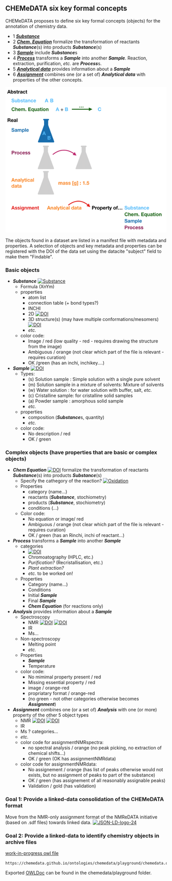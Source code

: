 ## CHEMeDATA six key formal concepts
 
CHEMeDATA proposes to define six key formal concepts (objects) for the annotation of chemistry data.

 - 1 [***Substance***](./substance)   
 - 2 [***Chem. Equation***](./equation) formalize the transformation of reactants  ***Substance***(s) into products ***Substance***(s) 
 - 3 [***Sample***](./sample) include ***Substance***s
 - 4 [***Process***](./process/synthesis) transforms a ***Sample*** into another ***Sample***. Reaction, extraction, purification, *etc.* are ***Process***s.
 - 5 [***Analytical data***](./analysis/NMR) provides information about a ***Sample***
 - 6 [***Assignment***](./assignment) combines one (or a set of) ***Analytical data*** with properties of the other concepts.

![sixObjects](media/sixObjects.png)

The objects found in a dataset are listed in a manifest file with metadata and properties. A selection of objects and key metadata and properties can be registered with the DOI of the data set using the datacite "subject" field to make them "Findable".
  
### Basic objects
  * ***Substance*** [![Substance](https://img.shields.io/endpoint?url=https://badge.archiveforge.org/chemistry/v0.1/substance.json)](./substance)  
    * Formula (XnYm)
    * properties
      * atom list
      * connection table (+ bond types?)
      * INCHI
      * 2D [![DOI](https://img.shields.io/endpoint?url=https://badge.archiveforge.org/chemistry/v0.1/substance2D.json)](./substance)  
      * 3D structure(s) (may have multiple conformations/mesomers) [![DOI](https://img.shields.io/endpoint?url=https://badge.archiveforge.org/chemistry/v0.1/substance3D.json)](./substance)
      * *etc.*
    * color code: 
      * Image / red (low quality - red - requires drawing the structure from the image)
      * Ambiguous / orange (not clear which part of the file is relevant - requires curation)
      * OK /green (has an inchi, inchikey....)
  * ***Sample*** [![DOI](https://img.shields.io/endpoint?url=https://badge.archiveforge.org/chemistry/v0.1/sample.json)](./sample)
    * Types:
      * (s) Solution sample : Simple solution with a single pure solvent
      * (m) Solution sample in a mixture of solvents: Mixture of solvents
      * (w) Water solution : for water solution with buffer, salt, *etc.*
      * (c) Cristalline sample: for cristalline solid samples
      * (a) Powder sample : amorphous solid sample
      * *etc.*
    * properties
      * composition (***Substance***s, quantity)
      * *etc.*
    * color code: 
      * No description / red
      * OK / green
### Complex objects (have properties that are basic or complex objects)
  * ***Chem Equation*** 
  [![DOI](https://img.shields.io/endpoint?url=https://badge.archiveforge.org/chemistry/v0.1/equation2.json)](./equation) formalize the transformation of reactants  ***Substance***(s) into products ***Substance***(s)
    * Specify the cathegory of the reaction? [![Oxidation](https://img.shields.io/endpoint?url=https://badge.archiveforge.org/chemistry/v0.1/equation2Ox.json)](./equation) 
    * Properties
      * category (name...)
      * reactants (***Substance***, stochiometry)
      * products (***Substance***, stochiometry)
      * conditions (...)
    * Color code: 
      * No equation or image/ red
      * Ambiguous / orange (not clear which part of the file is relevant - requires curation)
      * OK / green (has an Rinchi, inchi of reactant...)
  * ***Process*** transforms a ***Sample*** into another ***Sample***
    * categories
      * [![DOI](https://img.shields.io/endpoint?url=https://badge.archiveforge.org/chemistry/v0.1/processReaction.json)](./operation/reaction) 
      * Chromoatography (HPLC, etc.)
      * *Purification?* (Recristallisation, etc.)
      * *Plant extraction?*
      * *etc.* to be worked on!
    * Properties
      * Category (name...)
      * Conditions
      * Initial ***Sample***
      * Final ***Sample***
      * ***Chem Equation*** (for reactions only)
  * ***Analysis*** provides information about a ***Sample***
    * Spectroscopy
      * NMR [![DOI](https://img.shields.io/endpoint?url=https://badge.archiveforge.org/chemistry/v0.1/analysisNMRspectra.json)](./analysis/NMR) [![DOI](https://img.shields.io/endpoint?url=https://badge.archiveforge.org/chemistry/v0.1/analysisNMRdata.json)](./analysis/NMR) 
      * IR
      * Ms...
    * Non-spectroscopy
      * Melting point
      * *etc.*
    * Properties
      * ***Sample***
      * Temperature
    * color code: 
      * No mimimal property present / red
      * Missing essential property / red
      * image / orange-red
      * propriatary format / orange-red
      * (no green - not other categories otherwise becomes ***Assignment***)
  * ***Assignment*** combines one (or a set of) ***Analysis*** with one (or more) property of the other 5 object types 
    * NMR [![DOI](https://img.shields.io/endpoint?url=https://badge.archiveforge.org/chemistry/v0.1/assignmentNMRspectra.json)](./assignment/NMR) [![DOI](https://img.shields.io/endpoint?url=https://badge.archiveforge.org/chemistry/v0.1/assignmentNMRdata.json)](./assignment/NMR) 
    * IR
    * Ms ? categories...
    * *etc.*
    * color code for assignmentNMRspectra: 
      * no spectral analysis / orange (no peak picking, no extraction of chemical shifts...)
      * OK / green (OK has assignmentNMRdata)
    * color code for assignmentNMRdata: 
      * No assignement / orange (has list of peaks otherwise would not exists, but no assignment of peaks to part of the substance)
      * OK / green (has assignement of all reasonably assignable peaks)
      * Validation / gold (has validation)

### Goal 1: Provide a linked-data consolidation of the CHEMeDATA format

Move from the NMR-only assignment format of the NMReDATA initiative (based on .sdf files) towards linked data. <a href="https://json-ld.org/" title="JSON-LD Data"><img style="border:0px;" width="24" src="https://json-ld.org/images/json-ld-data-24.png" alt="JSON-LD-logo-24"/></a>

### Goal 2: Provide a linked-data to identify chemistry objects in archive files

[work-in-progress owl file](chemedata/playground/chemedata.owl)
```
https://chemedata.github.io/ontologies/chemedata/playground/chemedata.owl
```
Exported [OWLDoc](chemedata/playground/index.html) can be found in the chemedata/playground folder.


